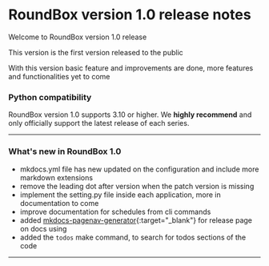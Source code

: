 RoundBox version 1.0 release notes
==================================

Welcome to RoundBox version 1.0 release

This version is the first version released to the public

With this version basic feature and improvements are done, more features and functionalities yet to come

### Python compatibility

RoundBox version 1.0 supports 3.10 or higher. We **highly recommend** and only officially support the latest release of
each series.

***

### What's new in RoundBox 1.0

* mkdocs.yml file has new updated on the configuration and include more markdown extensions
* remove the leading dot after version when the patch version is missing
* implement the setting.py file inside each application, more in documentation to come
* improve documentation for schedules from cli commands
* added [mkdocs-pagenav-generator]{:target="_blank"} for release page on docs using
* added the ``todos`` make command, to search for todos sections of the code

***

[mkdocs-pagenav-generator]: https://github.com/Andre601/mkdocs-pagenav-generator
